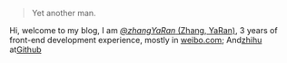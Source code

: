 > Yet another man.


Hi, welcome to my blog, I am  [_@zhangYaRan_ (Zhang, YaRan)](https://zhangyaran.github.io/), 3 years of front-end development experience, mostly in [weibo.com](https://weibo.com/u/5138674825); And[zhihu](https://www.zhihu.com/people/xiang-zhi-yu-shen-dong)  at[Github](https://github.com/zhangYaRan/)


